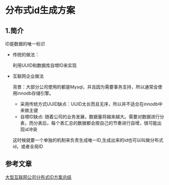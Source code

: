 # 分布式id生成方案

## 1.简介

ID是数据的唯一标识

- 传统的做法：

  利用UUID和数据库自增ID来实现

- 互联网企业做法

  背景：大部分公司使用的都是Mysql，并且因为需要事务支持，所以通常会使用innodb存储引擎。

  - 采用传统方式UUID缺点：UUID太长而且无序，所以并不适合在innodb中来做主键
  - 自增ID缺点: 随着公司的业务发展，数据量将越来越大。需要对数据进行分表，而分表后，每个表汇总的数据都会按自己的节奏进行自增，很可能出现id冲突

  这时候就要一个单独的机制来负责生成唯一ID,生成出来的id也可以叫做分布式id，或者全局ID

  

## 参考文章

[大型互联网公司分布式ID方案总结](https://juejin.im/post/5d6fc8eff265da03ef7a324b)